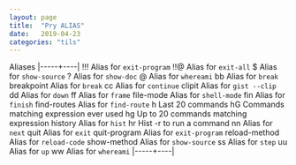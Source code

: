 ```yaml
---
layout: page
title:  "Pry ALIAS"
date:   2019-04-23
categories: "tils"
---
```


Aliases
|-----+----|
!!!                Alias for `exit-program`
  !!@                Alias for `exit-all`
  $                  Alias for `show-source`
  ?                  Alias for `show-doc`
  @                  Alias for `whereami`
  bb                 Alias for `break`
  breakpoint         Alias for `break`
  cc                 Alias for `continue`
  clipit             Alias for `gist --clip`
  dd                 Alias for `down`
  ff                 Alias for `frame`
  file-mode          Alias for `shell-mode`
  fin                Alias for `finish`
  find-routes        Alias for `find-route`
  h                  Last 20 commands
  hG                 Commands matching expression ever used
  hg                 Up to 20 commands matching expression
  history            Alias for `hist`
  hr                 Hist -r <command number> to run a command
  nn                 Alias for `next`
  quit               Alias for `exit`
  quit-program       Alias for `exit-program`
  reload-method      Alias for `reload-code`
  show-method        Alias for `show-source`
  ss                 Alias for `step`
  uu                 Alias for `up`
  ww                 Alias for `whereami`
|-----+----|
